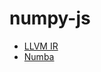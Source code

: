 # numpy-js

* [LLVM IR](http://llvm.org/docs/LangRef.html)
* [Numba](https://github.com/numba/numba)
